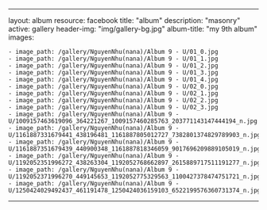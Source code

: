 
---
layout: album
resource: facebook
title: "album"
description: "masonry"
active: gallery
header-img: "img/gallery-bg.jpg"
album-title: "my 9th album"
images:
    
    - image_path: /gallery/NguyenNhu(nana)/Album 9 - U/01_0.jpg
    - image_path: /gallery/NguyenNhu(nana)/Album 9 - U/01_1.jpg
    - image_path: /gallery/NguyenNhu(nana)/Album 9 - U/01_2.jpg
    - image_path: /gallery/NguyenNhu(nana)/Album 9 - U/01_3.jpg
    - image_path: /gallery/NguyenNhu(nana)/Album 9 - U/01_4.jpg
    - image_path: /gallery/NguyenNhu(nana)/Album 9 - U/02_0.jpg
    - image_path: /gallery/NguyenNhu(nana)/Album 9 - U/02_1.jpg
    - image_path: /gallery/NguyenNhu(nana)/Album 9 - U/02_2.jpg
    - image_path: /gallery/NguyenNhu(nana)/Album 9 - U/02_3.jpg
    - image_path: /gallery/NguyenNhu(nana)/Album 9 - U/1009157463619096_364221267_1009157460285763_203771143147444194_n.jpg
    - image_path: /gallery/NguyenNhu(nana)/Album 9 - U/1161887331679441_438196481_1161887805012727_7382801374829789903_n.jpg
    - image_path: /gallery/NguyenNhu(nana)/Album 9 - U/1161887351679439_440900348_1161887818346059_9017696209889105019_n.jpg
    - image_path: /gallery/NguyenNhu(nana)/Album 9 - U/1192052351996272_438263304_1192052768662897_2615889717511191277_n.jpg
    - image_path: /gallery/NguyenNhu(nana)/Album 9 - U/1192052371996270_449145653_1192052775329563_1100427378474751721_n.jpg
    - image_path: /gallery/NguyenNhu(nana)/Album 9 - U/1250424029492437_461191478_1250424036159103_6522199576360731374_n.jpg
---